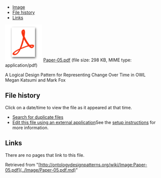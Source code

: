 * [Image](../Image/Paper-05.pdf.md#file)
* [File history](../Image/Paper-05.pdf.md#filehistory)
* [Links](../Image/Paper-05.pdf.md#filelinks)

[![](../skins/common/images/icons/fileicon-pdf.png)](../Image/Paper-05.pdf.md "Paper-05.pdf")
[Paper-05.pdf](../images/4/42/Paper-05.pdf "Paper-05.pdf")‎  (file size: 298 KB, MIME type: application/pdf)




A Logical Design Pattern for Representing Change Over Time in OWL
Megan Katsumi and Mark Fox




## File history

Click on a date/time to view the file as it appeared at that time.



  
* [Search for duplicate files](http://ontologydesignpatterns.org/wiki/Special:FileDuplicateSearch/Paper-05.pdf "Special:FileDuplicateSearch/Paper-05.pdf")
* [Edit this file using an external application](http://ontologydesignpatterns.org/wiki/index.php?title=Image:Paper-05.pdf&action=edit&externaledit=true&mode=file "Image:Paper-05.pdf")See the [setup instructions](http://www.mediawiki.org/wiki/Manual:External_editors "http://www.mediawiki.org/wiki/Manual:External_editors") for more information.

## Links



There are no pages that link to this file.




Retrieved from "[http://ontologydesignpatterns.org/wiki/Image:Paper-05.pdf](../Image/Paper-05.pdf.md)"
